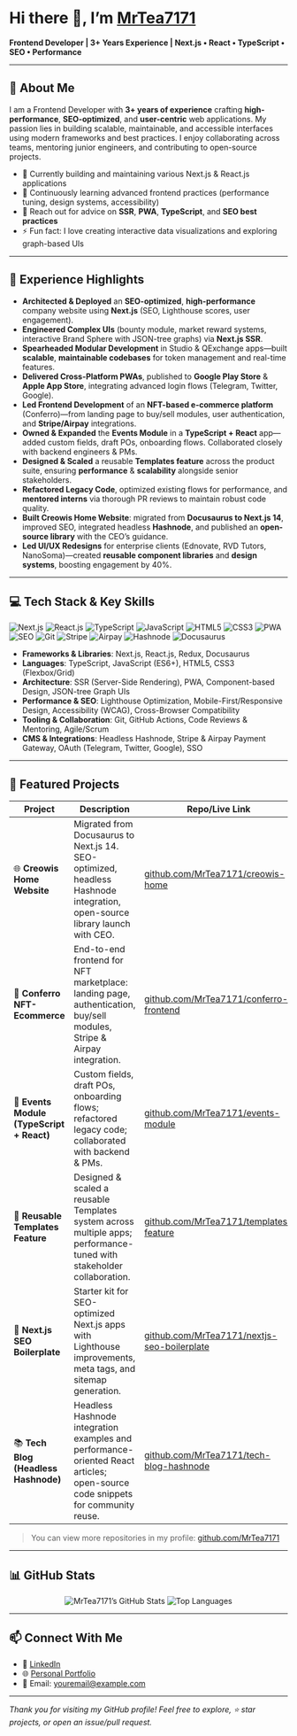 # Hi there 👋, I’m [MrTea7171](https://github.com/MrTea7171)  
**Frontend Developer | 3+ Years Experience | Next.js • React • TypeScript • SEO • Performance**

---

## 📝 About Me
I am a Frontend Developer with **3+ years of experience** crafting **high-performance**, **SEO-optimized**, and **user-centric** web applications. My passion lies in building scalable, maintainable, and accessible interfaces using modern frameworks and best practices. I enjoy collaborating across teams, mentoring junior engineers, and contributing to open-source projects.

- 🔭 Currently building and maintaining various Next.js & React.js applications  
- 🌱 Continuously learning advanced frontend practices (performance tuning, design systems, accessibility)  
- 💬 Reach out for advice on **SSR**, **PWA**, **TypeScript**, and **SEO best practices**  
- ⚡ Fun fact: I love creating interactive data visualizations and exploring graph-based UIs

---

## 💼 Experience Highlights
- **Architected & Deployed** an **SEO-optimized**, **high-performance** company website using **Next.js** (SEO, Lighthouse scores, user engagement).  
- **Engineered Complex UIs** (bounty module, market reward systems, interactive Brand Sphere with JSON-tree graphs) via **Next.js SSR**.  
- **Spearheaded Modular Development** in Studio & QExchange apps—built **scalable**, **maintainable codebases** for token management and real-time features.  
- **Delivered Cross-Platform PWAs**, published to **Google Play Store** & **Apple App Store**, integrating advanced login flows (Telegram, Twitter, Google).  
- **Led Frontend Development** of an **NFT-based e-commerce platform** (Conferro)—from landing page to buy/sell modules, user authentication, and **Stripe/Airpay** integrations.  
- **Owned & Expanded** the **Events Module** in a **TypeScript + React** app—added custom fields, draft POs, onboarding flows. Collaborated closely with backend engineers & PMs.  
- **Designed & Scaled** a reusable **Templates feature** across the product suite, ensuring **performance** & **scalability** alongside senior stakeholders.  
- **Refactored Legacy Code**, optimized existing flows for performance, and **mentored interns** via thorough PR reviews to maintain robust code quality.  
- **Built Creowis Home Website**: migrated from **Docusaurus to Next.js 14**, improved SEO, integrated headless **Hashnode**, and published an **open-source library** with the CEO’s guidance.  
- **Led UI/UX Redesigns** for enterprise clients (Ednovate, RVD Tutors, NanoSoma)—created **reusable component libraries** and **design systems**, boosting engagement by 40%.

---

## 💻 Tech Stack & Key Skills
<div align="left">
  <img src="https://img.shields.io/badge/Next.js-000000?style=for-the-badge&logo=next.js&logoColor=white" alt="Next.js" />
  <img src="https://img.shields.io/badge/React.js-61DAFB?style=for-the-badge&logo=react&logoColor=black" alt="React.js" />
  <img src="https://img.shields.io/badge/TypeScript-3178C6?style=for-the-badge&logo=typescript&logoColor=white" alt="TypeScript" />
  <img src="https://img.shields.io/badge/JavaScript-F7DF1E?style=for-the-badge&logo=javascript&logoColor=black" alt="JavaScript" />
  <img src="https://img.shields.io/badge/HTML5-E34F26?style=for-the-badge&logo=html5&logoColor=white" alt="HTML5" />
  <img src="https://img.shields.io/badge/CSS3-1572B6?style=for-the-badge&logo=css3&logoColor=white" alt="CSS3" />
  <img src="https://img.shields.io/badge/PWA-000000?style=for-the-badge&logo=progressivewebapp&logoColor=white" alt="PWA" />
  <img src="https://img.shields.io/badge/SEO-ff6f00?style=for-the-badge&logo=google&logoColor=white" alt="SEO" />
  <img src="https://img.shields.io/badge/Git-F05032?style=for-the-badge&logo=git&logoColor=white" alt="Git" />
  <img src="https://img.shields.io/badge/Stripe-635BFF?style=for-the-badge&logo=stripe&logoColor=white" alt="Stripe" />
  <img src="https://img.shields.io/badge/Airpay-008CFF?style=for-the-badge&logo=airbnb&logoColor=white" alt="Airpay" />
  <img src="https://img.shields.io/badge/Hashnode-2962FF?style=for-the-badge&logo=hashnode&logoColor=white" alt="Hashnode" />
  <img src="https://img.shields.io/badge/Docusaurus-0C1B33?style=for-the-badge&logo=docusaurus&logoColor=white" alt="Docusaurus" />
</div>

- **Frameworks & Libraries**: Next.js, React.js, Redux, Docusaurus  
- **Languages**: TypeScript, JavaScript (ES6+), HTML5, CSS3 (Flexbox/Grid)  
- **Architecture**: SSR (Server-Side Rendering), PWA, Component-based Design, JSON-tree Graph UIs  
- **Performance & SEO**: Lighthouse Optimization, Mobile-First/Responsive Design, Accessibility (WCAG), Cross-Browser Compatibility  
- **Tooling & Collaboration**: Git, GitHub Actions, Code Reviews & Mentoring, Agile/Scrum  
- **CMS & Integrations**: Headless Hashnode, Stripe & Airpay Payment Gateway, OAuth (Telegram, Twitter, Google), SSO

---

## 🚀 Featured Projects

| Project                                                | Description                                                                                                                      | Repo/Live Link                                            |
| ------------------------------------------------------ | -------------------------------------------------------------------------------------------------------------------------------- | --------------------------------------------------------- |
| 🌐 **Creowis Home Website**                             | Migrated from Docusaurus to Next.js 14. SEO-optimized, headless Hashnode integration, open-source library launch with CEO.      | [github.com/MrTea7171/creowis-home](#)                    |
| 🛒 **Conferro NFT-Ecommerce**                           | End-to-end frontend for NFT marketplace: landing page, authentication, buy/sell modules, Stripe & Airpay integration.            | [github.com/MrTea7171/conferro-frontend](#)               |
| 📅 **Events Module (TypeScript + React)**               | Custom fields, draft POs, onboarding flows; refactored legacy code; collaborated with backend & PMs.                             | [github.com/MrTea7171/events-module](#)                   |
| 📐 **Reusable Templates Feature**                        | Designed & scaled a reusable Templates system across multiple apps; performance-tuned with stakeholder collaboration.             | [github.com/MrTea7171/templates-feature](#)               |
| 📄 **Next.js SEO Boilerplate**                           | Starter kit for SEO-optimized Next.js apps with Lighthouse improvements, meta tags, and sitemap generation.                     | [github.com/MrTea7171/nextjs-seo-boilerplate](#)          |
| 📚 **Tech Blog (Headless Hashnode)**                     | Headless Hashnode integration examples and performance-oriented React articles; open-source code snippets for community reuse.   | [github.com/MrTea7171/tech-blog-hashnode](#)              |

> You can view more repositories in my profile: [github.com/MrTea7171](https://github.com/MrTea7171?tab=repositories)

---

## 📊 GitHub Stats

<div align="center">
  <!-- GitHub Readme Stats Card -->
  <img src="https://github-readme-stats.vercel.app/api?username=MrTea7171&show_icons=true&theme=default&count_private=true" alt="MrTea7171’s GitHub Stats" />
  
  <!-- Top Languages Card -->
  <img src="https://github-readme-stats.vercel.app/api/top-langs/?username=MrTea7171&layout=compact&theme=default" alt="Top Languages" />
</div>

---

## 📫 Connect With Me

- 🔗 [LinkedIn](https://www.linkedin.com/in/YourLinkedInUsername)  
- 🌐 [Personal Portfolio](https://your-portfolio-domain.com)  
- 📧 Email: youremail@example.com  

---

*Thank you for visiting my GitHub profile! Feel free to explore, ⭐ star projects, or open an issue/pull request.*  

<!--
**MrTea7171/MrTea7171** is a ✨ _special_ ✨ repository because its `README.md` appears on your GitHub profile.
You can click the Preview link to take a look at your changes.
-->
